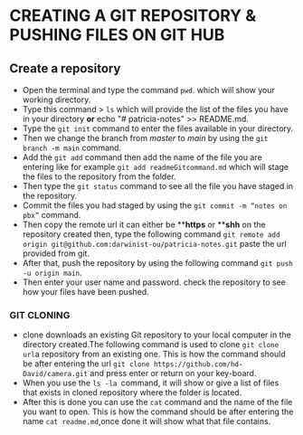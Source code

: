 # CREATING A GIT REPOSITORY & PUSHING FILES ON GIT HUB
## Create a repository
- Open the terminal and type the command ```pwd```. which will show your working directory.
- Type this command > ```ls``` which will provide the list of the files you have in your directory **or** echo "# patricia-notes" >> README.md. 
- Type the ```git init``` command to enter the files available  in your directory.
- Then we change the branch from _master_ to _main_ by using the ```git branch -m main``` command. 
- Add the ```git add``` command then add the name of the file you are entering like for example ```git add readmeGitcommand.md``` which will  stage the files to the repository from the folder. 
- Then type the ```git status``` command to see all the file you have staged in the repository.
- Commit the files you had staged by using the `git commit -m “notes on pbx”` command.
- Then copy the remote url it can either be ****https** or ****shh** on the repository created then, type the following command ```git remote add origin git@github.com:darwinist-ou/patricia-notes.git```  paste the url provided from git.
- After that, push the  repository by using the following command ```git push -u origin main```.
- Then enter your user name and password. check the repository to see how your files have been pushed.
 ### GIT CLONING 
 - clone downloads an existing Git repository to your local computer in the directory created.The following command is used to clone ```git clone url```a repository from an existing one. This is how the command should be after entering the url ```git clone https://github.com/hd-David/camera.git``` and press enter or return on your key-board.
- When you use the ```ls -la ```command, it will show or give a list of files that exists in cloned repository where the folder is located.
- After this is done you can use the ```cat``` command and the name of the file you want to open. This is how the command should be after entering the name ```cat readme.md```,once done it will show what that file contains.

